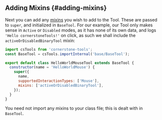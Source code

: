 ## Adding Mixins {#adding-mixins}

Next you can add any [mixins](../anatomy-of-a-tool/index.md#mixins) you wish to add to the Tool. These are passed to `super`, and initialized in `BaseTool`. For our example, our Tool only makes sense in `Active` or `Disabled` modes, as it has none of its own data, and logs `'Hello cornerstoneTools!'` on click, as such we shall include the `activeOrDisabledBinaryTool` mixin:

```js
import csTools from 'cornerstone-tools';
const BaseTool = csTools.importInternal('base/BaseTool');

export default class HelloWorldMouseTool extends BaseTool {
  constructor(name = 'HelloWorldMouse') {
    super({
      name,
      supportedInteractionTypes: ['Mouse'],
      mixins: ['activeOrDisabledBinaryTool'],
    });
  }
}
```

You need not import any mixins to your class file; this is dealt with in `BaseTool`.
